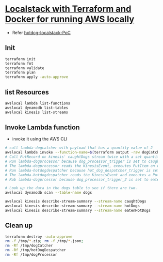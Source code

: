 # [Localstack with Terraform and Docker for running AWS locally](https://dev.to/mrwormhole/localstack-with-terraform-and-docker-for-running-aws-locally-3a6d)

- Refer [hotdog-localstack-PoC](https://github.com/MrWormHole/hotdog-localstack-PoC)

## Init

```sh
terraform init
terraform fmt
terraform validate
terraform plan
terraform apply -auto-approve
```

## list Resources

```sh
awslocal lambda list-functions
awslocal dynamodb list-tables
awslocal kinesis list-streams
```

## Invoke Lambda function

- invoke it using the AWS CLI

```sh
# call lambda-dogcatcher with payload that has a quantity value of 2
awslocal lambda invoke --function-name=$(terraform output -raw dogCatcher) --payload '{"quantity": 2}' /tmp/dogCatcher.json
# Call PutRecord on kinesis' caughtDogs stream twice with a set quantity value
# Run lambda-dogprocessor because dog_processor_trigger is set to caught_dogs_stream in aws_kinesis_stream.
# The lambda-dogprocessor reads the KinesisEvent, executes PutItem on dynamodb, and then executes PutRecord on pubsub with the hotDogs stream from kinesis.
# Run lambda-hotdogdespatcher because hot_dog_despatcher_trigger is set to hot_dogs_stream in aws_kinesis_stream.
# The lambda-hotdogdespatcher reads the KinesisEvent and executes a PutRecord on pubsub with the eatenHotDogs stream from kinesis.
# Rub lambda-dogprcessor because dog_processor_trigger_2 is set to eaten_hot_dogs_stream in aws_kinesis_stream.

# Look up the data in the dogs table to see if there are two.
awslocal dynamodb scan --table-name dogs

awslocal kinesis describe-stream-summary --stream-name caughtDogs
awslocal kinesis describe-stream-summary --stream-name hotDogs
awslocal kinesis describe-stream-summary --stream-name eatenHotDogs
```

## Clean up

```sh
terraform destroy -auto-approve
rm -f /tmp/*.zip; rm -f /tmp/*.json;
rm -Rf /tmp/dogCatcher
rm -Rf /tmp/hotDogDespatcher
rm -Rf /tmp/dogProcessor
```
